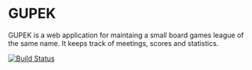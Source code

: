 GUPEK
=====

GUPEK is a web application for maintaing a small board games league of
the same name. It keeps track of meetings, scores and statistics.

[![Build Status](https://travis-ci.org/mdurys/gupek.svg?branch=master)](https://travis-ci.org/mdurys/gupek)